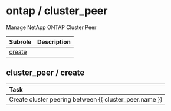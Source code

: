 # ontap / cluster_peer 
Manage NetApp ONTAP Cluster Peer

| Subrole | Description |
| :------ | :---------- |
| [create](#cluster_peer--create) |  |




## cluster_peer / create


| Task |
| :--- |
| Create cluster peering between {{ cluster_peer.name }} |




